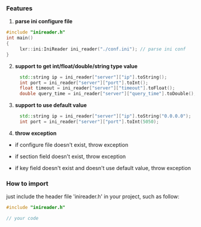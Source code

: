 ### Features

1. **parse ini configure file**
  
  ```cpp
  #include "inireader.h"
  int main()
  {
       lxr::ini:IniReader ini_reader("./conf.ini"); // parse ini conf
  }
  ```
  
2. **support to get int/float/double/string type value**
  
  ```cpp
       std::string ip = ini_reader["server"]["ip"].toString();
       int port = ini_reader["server"]["port"].toInt();
       float timeout = ini_reader["server"]["timeout"].toFloat();
       double query_time = ini_reader["server"]["query_time"].toDouble();
  ```
  
3. **support to use default value**
  
  ```cpp
       std::string ip = ini_reader["server"]["ip"].toString("0.0.0.0");
       int port = ini_reader["server"]["port"].toInt(5050);
  ```
  
4. **throw exception**
  
  - if configure file doesn't exist, throw exception
    
  - if section field doesn't exist, throw exception
    
  - if key field doesn't exist and doesn't use default value, throw exception
    

### How to import

just include the header file 'inireader.h' in your project, such as follow:

```cpp
#include "inireader.h"

// your code
```
